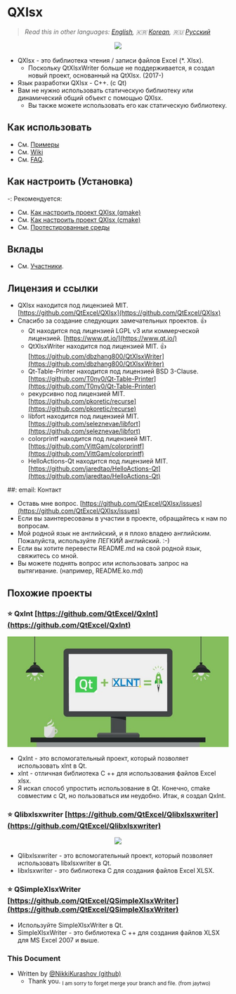 # QXlsx

> *Read this in other languages: [English](README.md), :kr: [Korean](README.ko.md), :ru: [Русский](README.RU.md)* 

<p align="center"><img src="https://raw.githubusercontent.com/QtExcel/QXlsx/master/markdown.data/QXlsx-Desktop.png"></p>

- QXlsx - это библиотека чтения / записи файлов Excel (*. Xlsx).
   - Поскольку QtXlsxWriter больше не поддерживается, я создал новый проект, основанный на QtXlsx. (2017-)
- Язык разработки QXlsx - C++. (с Qt)
- Вам не нужно использовать статическую библиотеку или динамический общий объект с помощью QXlsx.
   - Вы также можете использовать его как статическую библиотеку.

## Как использовать
- См. [Примеры](Example.md)
- См. [Wiki](https://github.com/QtExcel/QXlsx/wiki)
- См. [FAQ](https://github.com/QtExcel/QXlsx/wiki/FAQ).

## Как настроить (Установка)
-: Рекомендуется: 
- См. [Как настроить проект QXlsx (qmake)](HowToSetProject.md)
- См. [Как настроить проект QXlsx (cmake)](HowToSetProject-cmake.md)	
- См. [Протестированные среды](TestEnv.md)

## Вклады
- См. [Участники](https://github.com/QtExcel/QXlsx/graphs/contributors).

## Лицензия и ссылки
- QXlsx находится под лицензией MIT. [https://github.com/QtExcel/QXlsx](https://github.com/QtExcel/QXlsx)
- Спасибо за создание следующих замечательных проектов. :+1:
  - Qt находится под лицензией LGPL v3 или коммерческой лицензией. [https://www.qt.io/](https://www.qt.io/)
  - QtXlsxWriter находится под лицензией MIT. :+1: [https://github.com/dbzhang800/QtXlsxWriter](https://github.com/dbzhang800/QtXlsxWriter)
  - Qt-Table-Printer находится под лицензией BSD 3-Clause. [https://github.com/T0ny0/Qt-Table-Printer](https://github.com/T0ny0/Qt-Table-Printer)
  - рекурсивно под лицензией MIT. [https://github.com/pkoretic/recurse](https://github.com/pkoretic/recurse)
  - libfort находится под лицензией MIT. [https://github.com/seleznevae/libfort](https://github.com/seleznevae/libfort)
  - colorprintf находится под лицензией MIT. [https://github.com/VittGam/colorprintf](https://github.com/VittGam/colorprintf)
  - HelloActions-Qt находится под лицензией MIT. [https://github.com/jaredtao/HelloActions-Qt](https://github.com/jaredtao/HelloActions-Qt)

##: email: Контакт
- Оставь мне вопрос. [https://github.com/QtExcel/QXlsx/issues](https://github.com/QtExcel/QXlsx/issues)
- Если вы заинтересованы в участии в проекте, обращайтесь к нам по вопросам.
- Мой родной язык не английский, и я плохо владею английским. Пожалуйста, используйте ЛЕГКИЙ английский. :-)
- Если вы хотите перевести README.md на свой родной язык, свяжитесь со мной.
- Вы можете поднять вопрос или использовать запрос на вытягивание. (например, README.ko.md)

## Похожие проекты

### :star: <b>Qxlnt</b> [https://github.com/QtExcel/Qxlnt](https://github.com/QtExcel/Qxlnt)

<p align="center"><img src="https://github.com/QtExcel/Qxlnt/raw/master/markdown-data/Concept-QXlnt.jpg"></p>

- Qxlnt - это вспомогательный проект, который позволяет использовать xlnt в Qt.
- xlnt - отличная библиотека C ++ для использования файлов Excel xlsx.
- Я искал способ упростить использование в Qt. Конечно, cmake совместим с Qt, но пользоваться им неудобно. Итак, я создал Qxlnt.

### :star: <b>Qlibxlsxwriter</b> [https://github.com/QtExcel/Qlibxlsxwriter](https://github.com/QtExcel/Qlibxlsxwriter)

<p align="center"><img src="https://github.com/QtExcel/Qlibxlsxwriter/raw/master/markdown.data/logo.png"></p>

- Qlibxlsxwriter - это вспомогательный проект, который позволяет использовать libxlsxwriter в Qt.
- libxlsxwriter - это библиотека C для создания файлов Excel XLSX.

### :star: <b>QSimpleXlsxWriter</b> [https://github.com/QtExcel/QSimpleXlsxWriter](https://github.com/QtExcel/QSimpleXlsxWriter)

- Используйте SimpleXlsxWriter в Qt.
- SimpleXlsxWriter - это библиотека C ++ для создания файлов XLSX для MS Excel 2007 и выше.

### This Document
- Written by [@NikkiKurashov (github)](http://github.com/NikkiKurashov)
   - Thank you. <sub> I am sorry to forget merge your branch and file. (from jaytwo) </sub>
 
